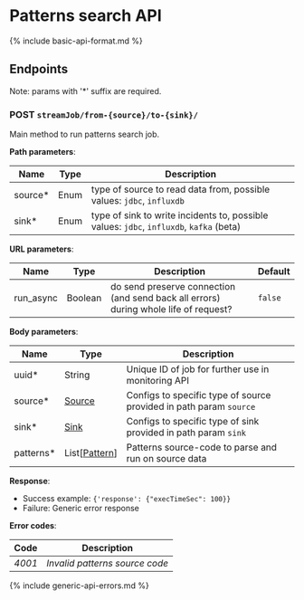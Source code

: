 # Patterns search API

{% include basic-api-format.md %}


## Endpoints

Note: params with '*' suffix are required.

### POST `streamJob/from-{source}/to-{sink}/`
Main method to run patterns search job.

__Path parameters__:

Name | Type | Description
---- | ---- | -----------
source* | Enum | type of source to read data from, possible values: `jdbc`, `influxdb`
sink* | Enum | type of sink to write incidents to, possible values: `jdbc`, `influxdb`, `kafka` (beta)

__URL parameters__:

Name | Type | Description | Default
---- | ---- | ----------- | -------
run_async | Boolean | do send preserve connection (and send back all errors) during whole life of request? | `false`

__Body parameters__:

Name | Type | Description
---- | ---- | -----------
uuid* | String | Unique ID of job for further use in monitoring API
source* | [Source](./model/sources.md) | Configs to specific type of source provided in path param `source`
sink* | [Sink](./model/sinks.md) | Configs to specific type of sink provided in path param `sink`
patterns* | List[[Pattern](./model/pattern.md)] | Patterns source-code to parse and run on source data


__Response__: 
- Success example: `{'response': {"execTimeSec": 100}}`
- Failure: Generic error response


__Error codes__:

Code | Description
---- | -----------
*4001* | *Invalid patterns source code*
{% include generic-api-errors.md %}

